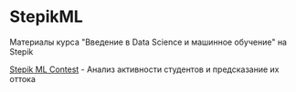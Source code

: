 # StepikML
Материалы курса "Введение в Data Science и машинное обучение" на Stepik 

[Stepik ML Contest](https://github.com/stasikd/StepikML/blob/main/Stepik%20ML%20Contest.ipynb) - Анализ активности студентов и предсказание их оттока
